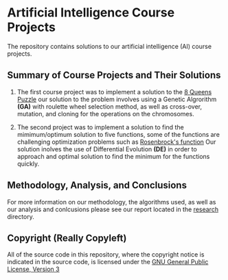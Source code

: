 Artificial Intelligence Course Projects
========================================

The repository contains solutions to our artificial intelligence (AI) course projects.


Summary of Course Projects and Their Solutions
----------------------------------------------

1.  The first course project was to implement a solution to the [8 Queens Puzzle](https://en.wikipedia.org/wiki/8_queens)
    our solution to the problem involves using a Genetic Algrorithm **(GA)** with roulette wheel selection method,
    as well as cross-over, mutation, and cloning for the operations on the chromosomes.

2.  The second project was to implement a solution to find the mimimum/optimum solution to five functions, some of
    the functions are challenging optimization problems such as [Rosenbrock's function](http://en.wikipedia.org/wiki/Rosenbrock_function)
    Our solution inolves the use of Differential Evolution **(DE)** in order to approach and optimal solution to find the
    minimum for the functions quickly.


Methodology, Analysis, and Conclusions
---------------------------------------

For more information on our methodology, the algorithms used, as well as our analysis and conlcusions please see
our report located in the [research](research/) directory.


Copyright (Really Copyleft)
---------------------------

All of the source code in this repository, where the copyright notice is indicated in the source
code, is licensed under the [GNU General Public License, Version 3](http://www.gnu.org/licenses/gpl.html)
